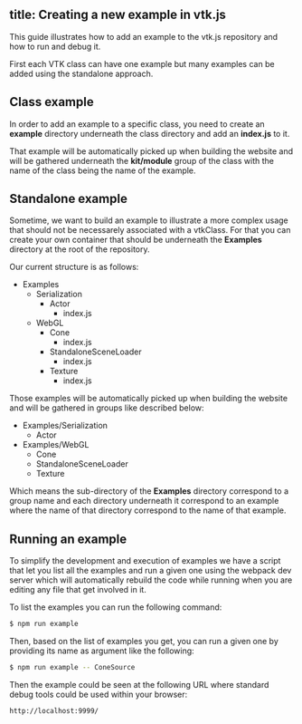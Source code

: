 title: Creating a new example in vtk.js
---

This guide illustrates how to add an example to the vtk.js repository and how to run and debug it.

First each VTK class can have one example but many examples can be added using the standalone approach.

## Class example

In order to add an example to a specific class, you need to create an __example__ directory underneath the class directory and add an __index.js__ to it.

That example will be automatically picked up when building the website and will be gathered underneath the __kit/module__ group of the class with the name of the class being the name of the example.

## Standalone example

Sometime, we want to build an example to illustrate a more complex usage that should not be necessarely associated with a vtkClass. For that you can create your own container that should be underneath the __Examples__ directory at the root of the repository.

Our current structure is as follows:

- Examples
  - Serialization
    - Actor
      - index.js
  - WebGL
    - Cone
      - index.js
    - StandaloneSceneLoader
      - index.js
    - Texture
      - index.js

Those examples will be automatically picked up when building the website and will be gathered in groups like described below:

- Examples/Serialization
  - Actor
- Examples/WebGL
  - Cone
  - StandaloneSceneLoader
  - Texture

Which means the sub-directory of the __Examples__ directory correspond to a group name and each directory underneath it correspond to an example where the name of that directory correspond to the name of that example.

## Running an example

To simplify the development and execution of examples we have a script that let you list all the examples and run a given one using the webpack dev server which will automatically rebuild the code while running when you are editing any file that get involved in it.

To list the examples you can run the following command:

```sh
$ npm run example
```

Then, based on the list of examples you get, you can run a given one by providing its name as argument like the following:

```sh
$ npm run example -- ConeSource
```

Then the example could be seen at the following URL where standard debug tools could be used within your browser:

```sh
http://localhost:9999/
```
